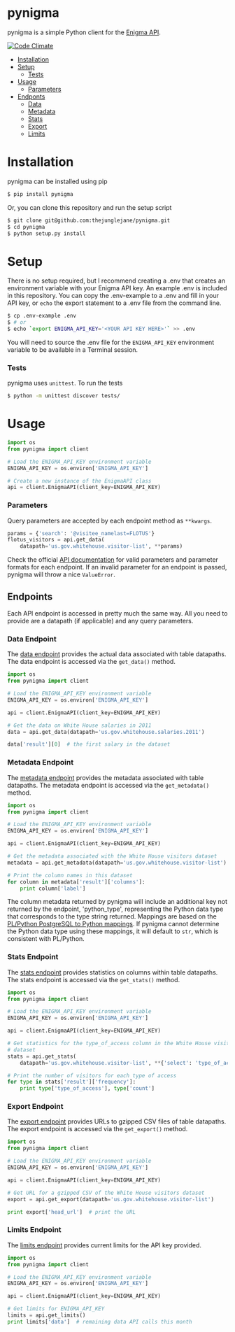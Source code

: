 # pynigma

pynigma is a simple Python client for the [Enigma API](https://app.enigma.io/api).

[![Code Climate](https://codeclimate.com/github/thejunglejane/pynigma/badges/gpa.svg)](https://codeclimate.com/github/thejunglejane/pynigma)

+ [Installation](#installation)
+ [Setup](#setup)
    + [Tests](#tests)
+ [Usage](#usage)
    + [Parameters](#parameters)
+ [Endponts](#endpoints)
    + [Data](#data-endpoint)
    + [Metadata](#metadata-endpoint)
    + [Stats](#stats-endpoint)
    + [Export](#export-endpoint)
    + [Limits](#limits-endpoint)

# Installation

pynigma can be installed using pip
```bash
$ pip install pynigma
```

Or, you can clone this repository and run the setup script
```bash
$ git clone git@github.com:thejunglejane/pynigma.git
$ cd pynigma
$ python setup.py install
```

# Setup

There is no setup required, but I recommend creating a .env that creates an environment variable with your Enigma API key. An example .env is included in this repository. You can copy the .env-example to a .env and fill in your API key, or `echo` the export statement to a .env file from the command line.
```bash
$ cp .env-example .env
$ # or
$ echo `export ENIGMA_API_KEY='<YOUR API KEY HERE>'` >> .env
```

You will need to source the .env file for the `ENIGMA_API_KEY` environment variable to be available in a Terminal session.

### Tests

pynigma uses `unittest`. To run the tests
```bash
$ python -m unittest discover tests/
```

# Usage

```python
import os
from pynigma import client

# Load the ENIGMA_API_KEY environment variable
ENIGMA_API_KEY = os.environ['ENIGMA_API_KEY']

# Create a new instance of the EnigmaAPI class
api = client.EnigmaAPI(client_key=ENIGMA_API_KEY)
```

### Parameters

Query parameters are accepted by each endpoint method as `**kwargs`.
```python
params = {'search': '@visitee_namelast=FLOTUS'}
flotus_visitors = api.get_data(
    datapath='us.gov.whitehouse.visitor-list', **params)
```
Check the official [API documentation](https://app.enigma.io/api) for valid parameters and parameter formats for each endpoint. If an invalid parameter for an endpoint is passed, pynigma will throw a nice `ValueError`.


## Endpoints

Each API endpoint is accessed in pretty much the same way. All you need to provide are a datapath (if applicable) and any query parameters.

### Data Endpoint

The [data endpoint](https://app.enigma.io/api#data) provides the actual data associated with table datapaths. The data endpoint is accessed via the `get_data()` method.

```python
import os
from pynigma import client

# Load the ENIGMA_API_KEY environment variable
ENIGMA_API_KEY = os.environ['ENIGMA_API_KEY']

api = client.EnigmaAPI(client_key=ENIGMA_API_KEY)

# Get the data on White House salaries in 2011
data = api.get_data(datapath='us.gov.whitehouse.salaries.2011')

data['result'][0]  # the first salary in the dataset
```
### Metadata Endpoint

The [metadata endpoint](https://app.enigma.io/api#metadata) provides the metadata associated with table datapaths. The metadata endpoint is accessed via the `get_metadata()` method.

```python
import os
from pynigma import client

# Load the ENIGMA_API_KEY environment variable
ENIGMA_API_KEY = os.environ['ENIGMA_API_KEY']

api = client.EnigmaAPI(client_key=ENIGMA_API_KEY)

# Get the metadata associated with the White House visitors dataset
metadata = api.get_metadata(datapath='us.gov.whitehouse.visitor-list')

# Print the column names in this dataset
for column in metadata['result']['columns']:
    print column['label']
```

The column metadata returned by pynigma will include an additional key not returned by the endpoint, 'python_type', representing the Python data type that corresponds to the type string returned. Mappings are based on the [PL/Python PostgreSQL to Python mappings](http://www.postgresql.org/docs/9.4/static/plpython-data.html). If pynigma cannot determine the Python data type using these mappings, it will default to `str`, which is consistent with PL/Python.

### Stats Endpoint

The [stats endpoint](https://app.enigma.io/api#stats) provides statistics on columns within table datapaths. The stats endpoint is accessed via the `get_stats()` method.

```python
import os
from pynigma import client

# Load the ENIGMA_API_KEY environment variable
ENIGMA_API_KEY = os.environ['ENIGMA_API_KEY']

api = client.EnigmaAPI(client_key=ENIGMA_API_KEY)

# Get statistics for the type_of_access column in the White House visitors
# dataset
stats = api.get_stats(
    datapath='us.gov.whitehouse.visitor-list', **{'select': 'type_of_access'})

# Print the number of visitors for each type of access
for type in stats['result']['frequency']:
    print type['type_of_access'], type['count']
```
### Export Endpoint

The [export endpoint](https://app.enigma.io/export) provides URLs to gzipped CSV files of table datapaths. The export endpoint is accessed via the `get_export()` method.

```python
import os
from pynigma import client

# Load the ENIGMA_API_KEY environment variable
ENIGMA_API_KEY = os.environ['ENIGMA_API_KEY']

api = client.EnigmaAPI(client_key=ENIGMA_API_KEY)

# Get URL for a gzipped CSV of the White House visitors dataset
export = api.get_export(datapath='us.gov.whitehouse.visitor-list')

print export['head_url']  # print the URL
```

### Limits Endpoint

The [limits endpoint](https://app.enigma.io/limits) provides current limits for the API key provided.

```python
import os
from pynigma import client

# Load the ENIGMA_API_KEY environment variable
ENIGMA_API_KEY = os.environ['ENIGMA_API_KEY']

api = client.EnigmaAPI(client_key=ENIGMA_API_KEY)

# Get limits for ENIGMA_API_KEY
limits = api.get_limits()
print limits['data']  # remaining data API calls this month
```
